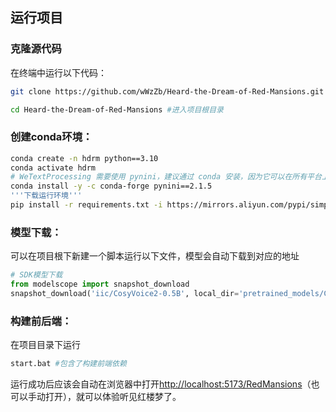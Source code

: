 

## 运行项目
### 克隆源代码
在终端中运行以下代码：

```bash
git clone https://github.com/wWzZb/Heard-the-Dream-of-Red-Mansions.git #下载源代码到本地

cd Heard-the-Dream-of-Red-Mansions #进入项目根目录

```



### 创建conda环境：
```bash
conda create -n hdrm python==3.10
conda activate hdrm
# WeTextProcessing 需要使用 pynini，建议通过 conda 安装，因为它可以在所有平台上运行。
conda install -y -c conda-forge pynini==2.1.5
'''下载运行环境'''
pip install -r requirements.txt -i https://mirrors.aliyun.com/pypi/simple/ --trusted-host=mirrors.aliyun.com
```

### 模型下载：
可以在项目根下新建一个脚本运行以下文件，模型会自动下载到对应的地址

```python
# SDK模型下载
from modelscope import snapshot_download
snapshot_download('iic/CosyVoice2-0.5B', local_dir='pretrained_models/CosyVoice2-0.5B')
```



### 构建前后端：
在项目目录下运行

```bash
start.bat #包含了构建前端依赖
```

运行成功后应该会自动在浏览器中打开[http://localhost:5173/RedMansions](http://localhost:5173/RedMansions)（也可以手动打开），就可以体验听见红楼梦了。






